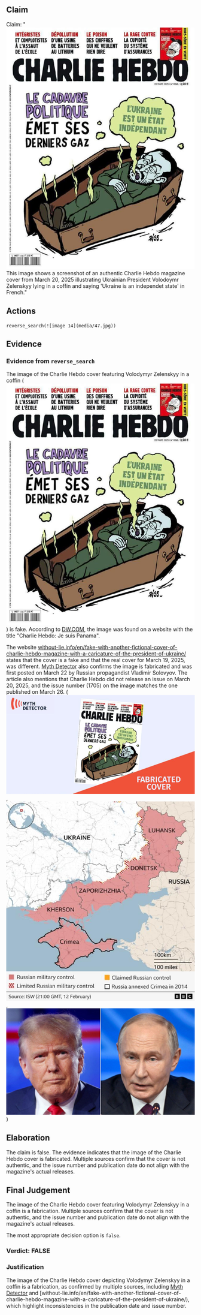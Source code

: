 ## Claim
Claim: "![image 14](media/47.jpg) This image shows a screenshot of an authentic Charlie Hebdo magazine cover from March 20, 2025 illustrating Ukrainian President Volodoymr Zelenskyy lying in a coffin and saying 'Ukraine is an independet state' in French."

## Actions
```
reverse_search(![image 14](media/47.jpg))
```

## Evidence
### Evidence from `reverse_search`
The image of the Charlie Hebdo cover featuring Volodymyr Zelenskyy in a coffin (![image 14](media/47.jpg)) is fake. According to [DW.COM](https://www.dw.com/en/satire-magazine-charlie-hebdo-pokes-panama-papers-victims/a-19166607), the image was found on a website with the title "Charlie Hebdo: Je suis Panama".

The website [without-lie.info/en/fake-with-another-fictional-cover-of-charlie-hebdo-magazine-with-a-caricature-of-the-president-of-ukraine/](https://without-lie.info/en/fake-with-another-fictional-cover-of-charlie-hebdo-magazine-with-a-caricature-of-the-president-of-ukraine/) states that the cover is a fake and that the real cover for March 19, 2025, was different. [Myth Detector](https://mythdetector.com/en/coffin-was-not-published-by-charlie-hebdo/) also confirms the image is fabricated and was first posted on March 22 by Russian propagandist Vladimir Solovyov. The article also mentions that Charlie Hebdo did not release an issue on March 20, 2025, and the issue number (1705) on the image matches the one published on March 26. (![image 6418](media/2025-08-29_22-46-1756507599-410415.jpg), ![image 6419](media/2025-08-29_22-46-1756507604-234822.jpg), ![image 6420](media/2025-08-29_22-46-1756507604-304115.jpg))


## Elaboration
The claim is false. The evidence indicates that the image of the Charlie Hebdo cover is fabricated. Multiple sources confirm that the cover is not authentic, and the issue number and publication date do not align with the magazine's actual releases.


## Final Judgement
The image of the Charlie Hebdo cover featuring Volodymyr Zelenskyy in a coffin is a fabrication. Multiple sources confirm that the cover is not authentic, and the issue number and publication date do not align with the magazine's actual releases.

The most appropriate decision option is `false`.

### Verdict: FALSE

### Justification
The image of the Charlie Hebdo cover depicting Volodymyr Zelenskyy in a coffin is a fabrication, as confirmed by multiple sources, including [Myth Detector](https://mythdetector.com/en/coffin-was-not-published-by-charlie-hebdo/) and [without-lie.info/en/fake-with-another-fictional-cover-of-charlie-hebdo-magazine-with-a-caricature-of-the-president-of-ukraine/), which highlight inconsistencies in the publication date and issue number.
